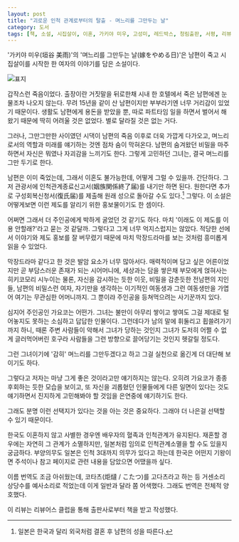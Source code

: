 ```yaml
---
layout: post
title: "괴로운 인척 관계로부터의 탈츨 - 며느리를 그만두는 날"
category: 도서
tags: [책, 소설, 시집살이, 이혼, 가키야 미우, 고성미, 레드박스, 청림출판, 서평, 리뷰어스 클럽]
---
```


'가키야 미우(垣谷 美雨)'의
'며느리를 그만두는 날(嫁をやめる日)'은
남편이 죽고 시집살이를 시작한 한 여자의 이야기를 담은 소설이다.

![표지](https://lh3.googleusercontent.com/8zbgzN1wVmI5DKWQCGbYrw2gwwqduXGSPuhJq60I8oWrIBtFl6YZRjO2ancdZOUdI2OLMwbVUSDtPA=s480)

갑작스런 죽음이었다.
출장이란 거짓말을 뒤로한채 시내 한 호텔에서 죽은 남편에겐 눈물조차 나오지 않는다.
무려 15년을 같이 산 남편이지만 부부라기엔 너무 거리감이 있었기 때문이다.
생활도 남편에게 용돈을 받았을 뿐,
따로 파트타임 일을 하면서 벌어서 해왔기 때문에 딱히 어려울 것은 없었다.
별로 달라질 것은 없는 거다.

그러나, 그만그만한 사이였던 시댁이 남편의 죽음 이후로 더욱 가깝게 다가오고,
며느리로서의 역할과 미래를 얘기하는 것엔 점차 숨이 막혀온다.
남편의 숨겨왔던 비밀을 마주하면서 자신은 뭐였나 자괴감을 느끼기도 한다.
그렇게 고민하던 그녀는, 결국 며느리를 그만 두기로 한다.

남편은 이미 죽었는데, 그래서 이혼도 불가능한데, 어떻게 그럴 수 있을까.
간단하다.
그저 관광서에 인척관계종료신고서(姻族関係終了届)를 내기만 하면 된다.
원한다면 추가로 구성회복신청서(復氏届)를 제출해 원래 성으로 돌아갈 수도 있다.[^1]
그렇다.
이 소설은 어떻게보면 이런 제도를 알리기 위한 홍보물이기도 한 셈이다.

[^1]: 일본은 한국과 달리 외국처럼 결혼 후 남편의 성을 따른다.

어쩌면 그래서 더 주인공에게 박하게 굴었던 것 같기도 하다.
마치 '이래도 이 제도를 이용 안할래?'라고 묻는 것 같달까.
그렇다고 그게 너무 억지스럽지는 않았다.
적당한 선에서 이야기와 제도 홍보를 잘 버무렸기 때문에
마치 막장드라마를 보는 것처럼 흥미롭게 읽을 수 있었다.

막장드라마 같다고 한 것은 발암 요소가 너무 많아서다.
매력적이며 담고 싶은 어른이었지만 곧 부담스러운 존재가 되는 시어머니에,
세상과는 담을 쌓은채 부모에게 얹혀사는 히키코모리 시누이는 물론,
자신을 감시하는 듯한 이웃,
비밀을 감춘듯한 전남편의 지인들,
남편의 비밀스런 여자,
자기만을 생각하는 이기적인 여동생과
그런 여동생만을 가엽어 여기는 무관심한 어머니까지.
그 뿐이랴 주인공을 등쳐먹으려는 사기꾼까지 있다.

심지어 주인공인 가요코는 어떤가.
그녀는 불만이 아무리 쌓이고 쌓여도 그걸 제대로 털어놓지도 못하는 소심하고 답답한 인물이다.
그런데다가 남의 말에 휘둘리고 휩쓸려가기까지 하니,
때론 주변 사람들이 악해서 그녀가 당하는 것인지
그녀가 도저히 어쩔 수 없게 글러먹어버린 호구라
사람들을 그런 방향으로 끌어당기는 것인지 헷갈릴 정도다.

그런 그녀이기에
'감히' 며느리를 그만두겠다고 하고
그걸 실천으로 옮긴게 더 대단해 보이기도 하다.

그렇다고 저자는 마냥 그게 좋은 것이라고만 얘기하지는 않는다.
오히려 가요코가 종종 후회하는 듯한 모습을 보이고,
또 자신을 괴롭혔던 인물들에게 다른 일면이 있다는 것도 얘기하면서
진지하게 고민해봐야 할 것임을 은연중에 얘기하기도 한다.

그래도 분명 이런 선택지가 있다는 것을 아는 것은 중요하다.
그래야 더 나은걸 선택할 수 있기 때문이다.

한국도 이혼하지 않고 사별한 경우엔 배우자의 혈족과 인척관계가 유지된다.
재혼할 경우에는 자연히 그 관계가 소멸하지만,
일본처럼 임의로 인척관계소멸을 할 수도 있을지 궁금하다.
부양의무도 일본은 인척 3대까지 의무가 있다고 하는데 한국은 어떤지
기왕이면 주석이나 참고 페이지로 관련 내용을 담았으면 어땠을까 싶다.

이름 번역도 조금 아쉬웠는데,
코타츠(炬燵 / こたつ)를 고다츠라고 하는 등
거센소리 상당수를 예사소리로 적었는데
이게 일반과 달라 쫌 어색했다.
그래도 번역은 전체적 양호했다.



<div class="im im-info">
이 리뷰는 리뷰어스 클럽을 통해 출판사로부터 책을 받고 작성했다.
</div>
